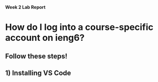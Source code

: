 **Week 2 Lab Report**

# How do I log into a course-specific account on ieng6?
## Follow these steps!
## 1) Installing VS Code
